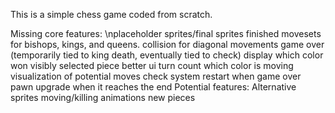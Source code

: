 This is a simple chess game coded from scratch.

Missing core features:
  \nplaceholder sprites/final sprites
  finished movesets for bishops, kings, and queens.
  collision for diagonal movements
  game over (temporarily tied to king death, eventually tied to check)
    display which color won
  visibly selected piece
  better ui
    turn count
    which color is moving
  visualization of potential moves
  check system
  restart when game over
  pawn upgrade when it reaches the end
Potential features:
  Alternative sprites
  moving/killing animations
  new pieces
